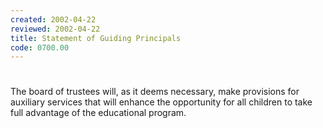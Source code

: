 ```yaml
---
created: 2002-04-22
reviewed: 2002-04-22
title: Statement of Guiding Principals
code: 0700.00
---
```


#  

The board of trustees will, as it deems necessary, make provisions for auxiliary services that will enhance the opportunity for all children to take full advantage of the educational program.
